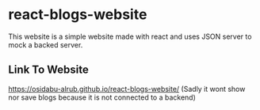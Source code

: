 # react-blogs-website
This website is a simple website made with react and uses JSON server to mock a backed server. 

## Link To Website
https://osidabu-alrub.github.io/react-blogs-website/
(Sadly it wont show nor save blogs because it is not connected to a backend)
